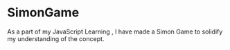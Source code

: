 # SimonGame
As a part of my JavaScript Learning , I have made a Simon Game to solidify my understanding of the concept.
